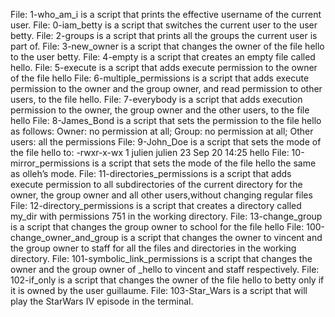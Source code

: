 File: 1-who_am_i is a script that prints the effective username of the current user.
File: 0-iam_betty is  a script that switches the current user to the user betty.
File: 2-groups is a script that prints all the groups the current user is part of.
File: 3-new_owner is a script that changes the owner of the file hello to the user betty.
File: 4-empty is a script that creates an empty file called hello.
File: 5-execute is a script that adds execute permission to the owner of the file hello
File: 6-multiple_permissions is a script that adds execute permission to the owner and the group owner, and read permission to other users, to the file hello.
File: 7-everybody is a script that adds execution permission to the owner, the group owner and the other users, to the file hello
File: 8-James_Bond is  a script that sets the permission to the file hello as follows: Owner: no permission at all; Group: no permission at all; Other users: all the permissions
File: 9-John_Doe is a script that sets the mode of the file hello to: -rwxr-x-wx 1 julien julien 23 Sep 20 14:25 hello
File: 10-mirror_permissions is a script that sets the mode of the file hello the same as olleh’s mode.
File: 11-directories_permissions is a script that adds execute permission to all subdirectories of the current directory for the owner, the group owner and all other users,without changing regular files
File: 12-directory_permissions is a  script that creates a directory called my_dir with permissions 751 in the working directory.
File: 13-change_group is a script that changes the group owner to school for the file hello
File: 100-change_owner_and_group is a script that changes the owner to vincent and the group owner to staff for all the files and directories in the working directory.
File: 101-symbolic_link_permissions is a script that changes the owner and the group owner of _hello to vincent and staff respectively.
File: 102-if_only is  a script that changes the owner of the file hello to betty only if it is owned by the user guillaume.
File: 103-Star_Wars is a script that will play the StarWars IV episode in the terminal.
